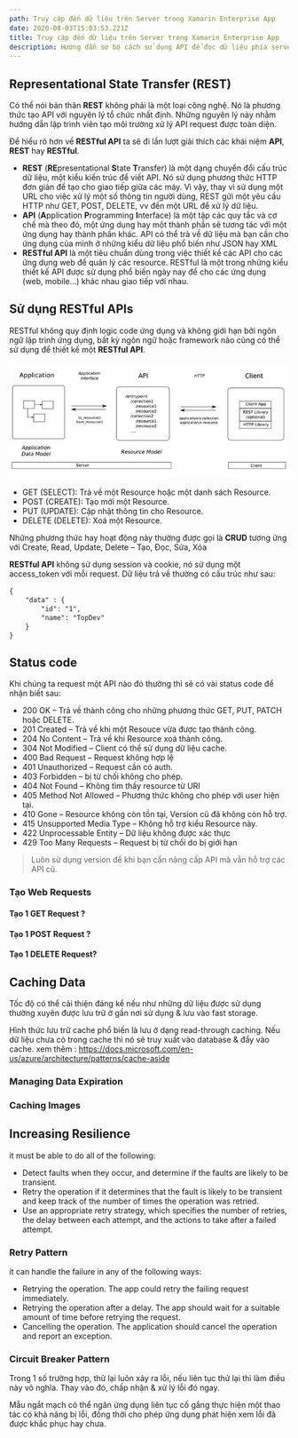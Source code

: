 ```yaml
---
path: Truy cập đến dữ liệu trên Server trong Xamarin Enterprise App
date: 2020-08-03T15:03:53.221Z
title: Truy cập đến dữ liệu trên Server trong Xamarin Enterprise App
description: Hướng dẫn sơ bộ cách sử dụng API để đọc dữ liệu phía server.
---
```

## Representational State Transfer (REST)

Có thể nói bản thân **REST** không phải là một loại công nghệ. Nó là phương thức tạo API với nguyên lý tổ chức nhất định. Những nguyên lý này nhằm hướng dẫn lập trình viên tạo môi trường xử lý API request được toàn diện.

Để hiểu rõ hơn về **RESTful API** ta sẽ đi lần lượt giải thích các khái niệm **API**, **REST** hay **RESTful**.

* **REST** (**RE**presentational **S**tate **T**ransfer) là một dạng chuyển đổi cấu trúc dữ liệu, một kiểu kiến trúc để viết API. Nó sử dụng phương thức HTTP đơn giản để tạo cho giao tiếp giữa các máy. Vì vậy, thay vì sử dụng một URL cho việc xử lý một số thông tin người dùng, REST gửi một yêu cầu HTTP như GET, POST, DELETE, vv đến một URL để xử lý dữ liệu.
* **API** (**A**pplication **P**rogramming **I**nterface) là một tập các quy tắc và cơ chế mà theo đó, một ứng dụng hay một thành phần sẽ tương tác với một ứng dụng hay thành phần khác. API có thể trả về dữ liệu mà bạn cần cho ứng dụng của mình ở những kiểu dữ liệu phổ biến như JSON hay XML
* **RESTful API** là một tiêu chuẩn dùng trong việc thiết kế các API cho các ứng dụng web để quản lý các resource. RESTful là một trong những kiểu thiết kế API được sử dụng phổ biến ngày nay để cho các ứng dụng (web, mobile…) khác nhau giao tiếp với nhau.

## Sử dụng RESTful APIs

RESTful không quy định logic code ứng dụng và không giới hạn bởi ngôn ngữ lập trình ứng dụng, bất kỳ ngôn ngữ hoặc framework nào cũng có thể sử dụng để thiết kế một **RESTful API**.

![](../assets/restful-rest-diagram-api.jpg)



* GET (SELECT): Trả về một Resource hoặc một danh sách Resource.
* POST (CREATE): Tạo mới một Resource.
* PUT (UPDATE): Cập nhật thông tin cho Resource.
* DELETE (DELETE): Xoá một Resource.

Những phương thức hay hoạt động này thường được gọi là **CRUD** tương ứng với Create, Read, Update, Delete – Tạo, Đọc, Sửa, Xóa

**RESTful API** không sử dụng [](https://topdev.vn/blog/session-la-gi/)session và cookie, nó sử dụng một access_token với mỗi request. Dữ liệu trả về thường có cấu trúc như sau:

```jsonld
{
    "data" : {
        "id": "1",
        "name": "TopDev"
    }
}
```



## Status code

Khi chúng ta request một API nào đó thường thì sẽ có vài status code để nhận biết sau:

* 200 OK – Trả về thành công cho những phương thức GET, PUT, PATCH hoặc DELETE.
* 201 Created – Trả về khi một Resouce vừa được tạo thành công.
* 204 No Content – Trả về khi Resource xoá thành công.
* 304 Not Modified – Client có thể sử dụng dữ liệu cache.
* 400 Bad Request – Request không hợp lệ
* 401 Unauthorized – Request cần có auth.
* 403 Forbidden – bị từ chối không cho phép.
* 404 Not Found – Không tìm thấy resource từ URI
* 405 Method Not Allowed – Phương thức không cho phép với user hiện tại.
* 410 Gone – Resource không còn tồn tại, Version cũ đã không còn hỗ trợ.
* 415 Unsupported Media Type – Không hỗ trợ kiểu Resource này.
* 422 Unprocessable Entity – Dữ liệu không được xác thực
* 429 Too Many Requests – Request bị từ chối do bị giới hạn

> Luôn sử dụng version để khi bạn cần nâng cấp API mà vẫn hỗ trợ các API cũ.



### Tạo Web Requests

#### Tạo 1 GET Request ?

#### Tạo 1 POST Request ?

#### Tạo 1 DELETE Request?

## Caching Data

Tốc độ có thể cải thiện đáng kể nếu như những dữ liệu được sử dụng thường xuyên được lưu trữ ở gần nơi sử dụng & lưu vào fast storage. 

Hình thức lưu trữ cache phổ biến là lưu ở dạng read-through caching. Nếu dữ liệu chưa có trong cache thì nó sẽ truy xuất vào database & đẩy vào cache.  xem thêm : https://docs.microsoft.com/en-us/azure/architecture/patterns/cache-aside

### Managing Data Expiration

### Caching Images

## Increasing Resilience

it must be able to do all of the following:

* Detect faults when they occur, and determine if the faults are likely to be transient.
* Retry the operation if it determines that the fault is likely to be transient and keep track of the number of times the operation was retried.
* Use an appropriate retry strategy, which specifies the number of retries, the delay between each attempt, and the actions to take after a failed attempt.

### Retry Pattern

it can handle the failure in any of the following ways:

* Retrying the operation. The app could retry the failing request immediately.
* Retrying the operation after a delay. The app should wait for a suitable amount of time before retrying the request.
* Cancelling the operation. The application should cancel the operation and report an exception.

### Circuit Breaker Pattern

Trong 1 số trường hợp, thử lại luôn xảy ra lỗi, nếu liên tục thử lại thì làm điều này vô nghĩa. Thay vào đó, chấp nhận & xử lý lỗi đó ngay. 

Mẫu ngắt mạch có thể ngăn ứng dụng liên tục cố gắng thực hiện một thao tác có khả năng bị lỗi, đồng thời cho phép ứng dụng phát hiện xem lỗi đã được khắc phục hay chưa.